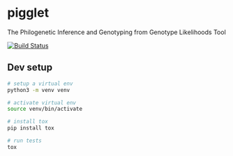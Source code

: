 # pigglet
The Philogenetic Inference and Genotyping from Genotype Likelihoods Tool

[![Build Status](https://travis-ci.com/winni2k/pigglet.svg?token=K7dhHdBzXsubBntxA949&branch=master)](https://travis-ci.com/winni2k/pigglet)

## Dev setup

```bash
# setup a virtual env
python3 -m venv venv

# activate virtual env
source venv/bin/activate

# install tox
pip install tox

# run tests
tox
```
